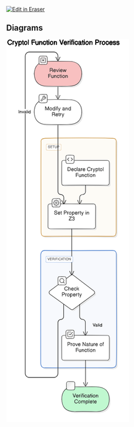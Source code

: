 <p><a target="_blank" href="https://app.eraser.io/workspace/e2AqOuWwAmwMltwj9ejI" id="edit-in-eraser-github-link"><img alt="Edit in Eraser" src="https://firebasestorage.googleapis.com/v0/b/second-petal-295822.appspot.com/o/images%2Fgithub%2FOpen%20in%20Eraser.svg?alt=media&amp;token=968381c8-a7e7-472a-8ed6-4a6626da5501"></a></p>




<!-- eraser-additional-content -->
## Diagrams
<!-- eraser-additional-files -->
<a href="/2024-spring/capstion-design-Cryptol Function Verification Process-1.eraserdiagram" data-element-id="qbrWln7NFzZ7u1U3zMMCN"><img src="/.eraser/e2AqOuWwAmwMltwj9ejI___MLcnuqiMBzUCptOlkksZrtqRQO53___---diagram----5ff86a1d9ce1b32cbf74b8139d07a14b-Cryptol-Function-Verification-Process.png" alt="" data-element-id="qbrWln7NFzZ7u1U3zMMCN" /></a>
<!-- end-eraser-additional-files -->
<!-- end-eraser-additional-content -->
<!--- Eraser file: https://app.eraser.io/workspace/e2AqOuWwAmwMltwj9ejI --->